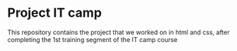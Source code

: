 # Project IT camp
This repository contains the project that we worked on in html and css, after completing the 1st training segment of the IT camp course
